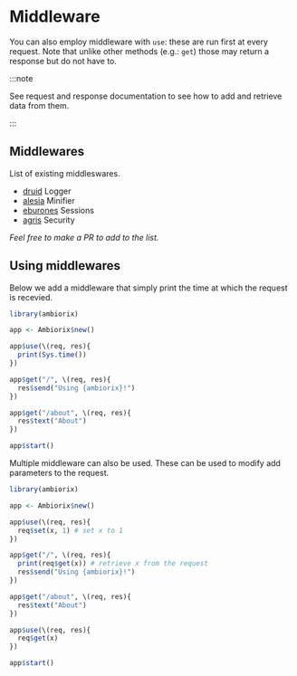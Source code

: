 # Middleware

You can also employ middleware with `use`: these are run first at every request. Note that unlike other methods (e.g.: `get`) those may return a response but do not have to.

:::note

See request and response documentation to see how to add and retrieve data
from them.

:::

## Middlewares

List of existing middleswares.

- [druid](https://github.com/devOpifex/druid) Logger
- [alesia](https://github.com/devOpifex/alesia) Minifier
- [eburones](https://github.com/devOpifex/eburones) Sessions
- [agris](https://github.com/devOpifex/druid) Security

_Feel free to make a PR to add to the list._

## Using middlewares

Below we add a middleware that simply print the time at which the request is recevied.

```r
library(ambiorix)

app <- Ambiorix$new()

app$use(\(req, res){
  print(Sys.time())
})

app$get("/", \(req, res){
  res$send("Using {ambiorix}!")
})

app$get("/about", \(req, res){
  res$text("About")
})

app$start()
```

Multiple middleware can also be used. These can be used to modify add parameters to the request.

```r
library(ambiorix)

app <- Ambiorix$new()

app$use(\(req, res){
  req$set(x, 1) # set x to 1
})

app$get("/", \(req, res){
  print(req$get(x)) # retrieve x from the request
  res$send("Using {ambiorix}!")
})

app$get("/about", \(req, res){
  res$text("About")
})

app$use(\(req, res){
  req$get(x)
})

app$start()
```
